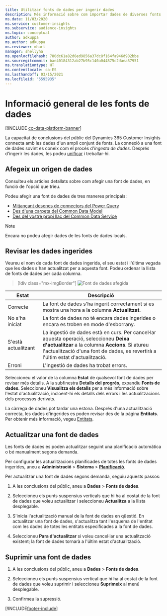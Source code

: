 ```yaml
---
title: Utilitzar fonts de dades per ingerir dades
description: Més informació sobre com importar dades de diverses fonts.
ms.date: 11/03/2020
ms.service: customer-insights
ms.subservice: audience-insights
ms.topic: conceptual
author: adkuppa
ms.author: adkuppa
ms.reviewer: mhart
manager: shellyha
ms.openlocfilehash: 780dc61a82d6ed9856a37dc8f164fa946d982bbe
ms.sourcegitcommit: bae40184312ab27b95c140a044875c2daea37951
ms.translationtype: HT
ms.contentlocale: ca-ES
ms.lasthandoff: 03/15/2021
ms.locfileid: "5595935"
---
```

# <a name="data-sources-overview"></a>Informació general de les fonts de dades

[!INCLUDE [cc-data-platform-banner](../includes/cc-data-platform-banner.md)]

La capacitat de conclusions del públic del Dynamics 365 Customer Insights connecta amb les dades d'un ampli conjunt de fonts. La connexió a una font de dades sovint es coneix com el procés d'*ingesta de dades*. Després d'ingerir les dades, les podeu [unificar](data-unification.md) i treballar-hi.

## <a name="add-a-data-source"></a>Afegeix un origen de dades

Consulteu els articles detallats sobre com afegir una font de dades, en funció de l'opció que trieu.

Podeu afegir una font de dades de tres maneres principals:

- [Mitjançant desenes de connectors del Power Query](connect-power-query.md)
- [Des d'una carpeta del Common Data Model](connect-common-data-model.md)
- [Des del vostre propi llac del Common Data Service](connect-common-data-service-lake.md)

> [!NOTE]
> Encara no podeu afegir dades de les fonts de dades locals.

## <a name="review-ingested-data"></a>Revisar les dades ingerides

Veureu el nom de cada font de dades ingerida, el seu estat i l'última vegada que les dades s'han actualitzat per a aquesta font. Podeu ordenar la llista de fonts de dades per cada columna.

> [!div class="mx-imgBorder"]
> ![Font de dades afegida](media/configure-data-datasource-added.png "Font de dades afegida")

|Estat  |Descripció  |
|---------|---------|
|Correcte   |La font de dades s'ha ingerit correctament si es mostra una hora a la columna **Actualitzat**.
|No s'ha iniciat   |La font de dades no té encara dades ingerides o encara es troben en mode d'esborrany.         |
|S'està actualitzant    |La ingestió de dades està en curs. Per cancel·lar aquesta operació, seleccioneu **Deixa d'actualitzar** a la columna **Accions**. Si atureu l'actualització d'una font de dades, es revertirà a l'últim estat d'actualització.       |
|Erroni     |L'ingestió de dades ha trobat errors.         |

Seleccioneu el valor de la columna **Estat** de qualsevol font de dades per revisar més detalls. A la subfinestra **Detalls del progrés**, expandiu **Fonts de dades**. Seleccioneu **Visualitza els detalls** per a més informació sobre l'estat d'actualització, incloent-hi els detalls dels errors i les actualitzacions dels processos derivats.

La càrrega de dades pot tardar una estona. Després d'una actualització correcta, les dades d'ingerides es poden revisar des de la pàgina **Entitats**. Per obtenir més informació, vegeu [Entitats](entities.md).

## <a name="refresh-a-data-source"></a>Actualitzar una font de dades

Les fonts de dades es poden actualitzar seguint una planificació automàtica o bé manualment segons demanda. 

Per configurar les actualitzacions planificades de totes les fonts de dades ingerides, aneu a **Administració** > **Sistema** > [**Planificació**](system.md#schedule-tab).

Per actualitzar una font de dades segons demanda, seguiu aquests passos:

1. A les conclusions del públic, aneu a **Dades** > **Fonts de dades**.

2. Seleccioneu els punts suspensius verticals que hi ha al costat de la font de dades que voleu actualitzar i seleccioneu **Actualitza** a la llista desplegable.

3. S'inicia l'actualització manual de la font de dades en qüestió. En actualitzar una font de dades, s'actualitza tant l'esquema de l'entitat com les dades de totes les entitats especificades a la font de dades.

4. Seleccioneu **Para d'actualitzar** si voleu cancel·lar una actualització existent; la font de dades tornarà a l'últim estat d'actualització.

## <a name="delete-a-data-source"></a>Suprimir una font de dades

1. A les conclusions del públic, aneu a **Dades** > **Fonts de dades**.

2. Seleccioneu els punts suspensius vertical que hi ha al costat de la font de dades que voleu suprimir i seleccioneu **Suprimeix** al menú desplegable.

3. Confirmeu la supressió.


[!INCLUDE[footer-include](../includes/footer-banner.md)]